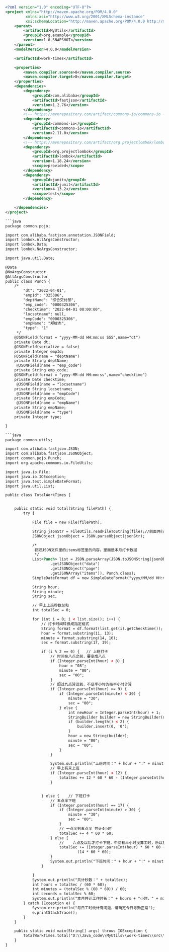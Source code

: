 ```xml 
<?xml version="1.0" encoding="UTF-8"?>
<project xmlns="http://maven.apache.org/POM/4.0.0"
         xmlns:xsi="http://www.w3.org/2001/XMLSchema-instance"
         xsi:schemaLocation="http://maven.apache.org/POM/4.0.0 http://maven.apache.org/xsd/maven-4.0.0.xsd">
    <parent>
        <artifactId>MyUtils</artifactId>
        <groupId>org.example</groupId>
        <version>1.0-SNAPSHOT</version>
    </parent>
    <modelVersion>4.0.0</modelVersion>

    <artifactId>work-times</artifactId>

    <properties>
        <maven.compiler.source>8</maven.compiler.source>
        <maven.compiler.target>8</maven.compiler.target>
    </properties>
    <dependencies>
        <dependency>
            <groupId>com.alibaba</groupId>
            <artifactId>fastjson</artifactId>
            <version>1.2.76</version>
        </dependency>
        <!-- https://mvnrepository.com/artifact/commons-io/commons-io -->
        <dependency>
            <groupId>commons-io</groupId>
            <artifactId>commons-io</artifactId>
            <version>2.11.0</version>
        </dependency>
        <!-- https://mvnrepository.com/artifact/org.projectlombok/lombok -->
        <dependency>
            <groupId>org.projectlombok</groupId>
            <artifactId>lombok</artifactId>
            <version>1.18.24</version>
            <scope>provided</scope>
        </dependency>
        <dependency>
            <groupId>junit</groupId>
            <artifactId>junit</artifactId>
            <version>4.13.2</version>
            <scope>test</scope>
        </dependency>

    </dependencies>
</project>

```java
package common.pojo;

import com.alibaba.fastjson.annotation.JSONField;
import lombok.AllArgsConstructor;
import lombok.Data;
import lombok.NoArgsConstructor;

import java.util.Date;

@Data
@NoArgsConstructor
@AllArgsConstructor
public class Punch {
    /*
        "dt": "2022-04-01",
        "empId": "325306",
        "deptName": "综合交付部",
        "emp_code": "0000325306",
        "checktime": "2022-04-01 08:00:00",
        "locsetname": null,
        "empCode": "0000325306",
        "empName": "郑峻杰",
        "type": "1"
     */
    @JSONField(format = "yyyy-MM-dd HH:mm:ss SSS",name="dt")
    private Date dt;
    @JSONField(serialize = false)
    private Integer empId;
    @JSONField(name = "deptName")
    private String deptName;
     @JSONField(name = "emp_code")
    private String emp_code;
    @JSONField(format = "yyyy-MM-dd HH:mm:ss",name="checktime")
    private Date checktime;
     @JSONField(name = "locsetname")
    private String locsetname;
     @JSONField(name = "empCode")
    private String empCode;
     @JSONField(name = "empName")
    private String empName;
     @JSONField(name = "type")
    private Integer type;

}

```java
package common.utils;

import com.alibaba.fastjson.JSON;
import com.alibaba.fastjson.JSONObject;
import common.pojo.Punch;
import org.apache.commons.io.FileUtils;

import java.io.File;
import java.io.IOException;
import java.text.SimpleDateFormat;
import java.util.List;

public class TotalWorkTimes {


    public static void total(String filePath) {
        try {

            File file = new File(filePath);

            String jsonStr = FileUtils.readFileToString(file);//前面两行是读取文件
            JSONObject jsonObject = JSON.parseObject(jsonStr);

            /*
             获取JSON文件里的items标签里的内容，里面是本月打卡数据
             */
            List<Punch> list = JSON.parseArray(JSON.toJSONString(jsonObject.getJSONObject("result")
                    .getJSONObject("data")
                    .getJSONObject("page")
                    .getJSONArray("items")), Punch.class);
            SimpleDateFormat df = new SimpleDateFormat("yyyy/MM/dd HH:mm:ss");

            String hour;
            String minute;
            String sec;

            // 早上上班秒数总和
            int totalSec = 0;

            for (int i = 0; i < list.size(); i++) {
                // 打卡时间转换成指定格式
                String format = df.format(list.get(i).getChecktime());
                hour = format.substring(11, 13);
                minute = format.substring(14, 16);
                sec = format.substring(17, 19);

                if (i % 2 == 0) {   // 上班打卡
                    // 时间在八点之前，要变成八点
                    if (Integer.parseInt(hour) < 8) {
                        hour = "08";
                        minute = "00";
                        sec = "00";
                    }
                    // 超过九点算迟到，不足半小时的按半小时计算
                    if (Integer.parseInt(hour) >= 9) {
                        if (Integer.parseInt(minute) < 30) {
                            minute = "30";
                            sec = "00";
                        } else {
                            int newHour = Integer.parseInt(hour) + 1;
                            StringBuilder builder = new StringBuilder(newHour + "");
                            if (builder.length() < 2) {
                                builder.insert(0, '0');
                            }
                            hour = new String(builder);
                            minute = "00";
                            sec = "00";
                        }
                    }

                    System.out.println("上班时间：" + hour + ":" + minute + ":" + sec);
                    // 早上有来上班
                    if (Integer.parseInt(hour) < 12) {
                        totalSec += 12 * 60 * 60 - (Integer.parseInt(hour) * 60 * 60 + Integer.parseInt(minute) * 60 + Integer.parseInt(sec));
                    }


                } else {    // 下班打卡
                    // 五点半下班
                    if (Integer.parseInt(hour) == 17) {
                        if (Integer.parseInt(minute) > 30) {
                            minute = "30";
                            sec = "00";
                        }
                        // 一点半到五点半 共计4小时
                        totalSec += 4 * 60 * 60;
                    } else {
                        //    六点及以后才打卡下班，中间有半小时没算工时，所以算两点上班，方便计算
                        totalSec += (Integer.parseInt(hour) * 60 * 60 + Integer.parseInt(minute) * 60 + Integer.parseInt(sec)) -
                                (14 * 60 * 60);
                    }
                    System.out.println("下班时间：" + hour + ":" + minute + ":" + sec);
                }

            }
            System.out.println("共计秒数：" + totalSec);
            int hours = totalSec / (60 * 60);
            int minutes = (totalSec % (60 * 60)) / 60;
            int seconds = totalSec % 60;
            System.out.println("本月共计工作时长：" + hours + "小时，" + minutes + "分钟，" + seconds + "秒.");
        } catch (Exception e) {
            System.err.println("每日工时统计有问题，请确定今日考勤正常");
            e.printStackTrace();
        }
    }

    public static void main(String[] args) throws IOException {
        TotalWorkTimes.total("D:\\Java_code\\MyUtils\\work-times\\src\\main\\resources\\0527.json");
    }
}
